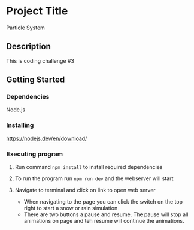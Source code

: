 # Project Title

Particle System

## Description

This is coding challenge #3 

## Getting Started

### Dependencies

Node.js

### Installing

https://nodejs.dev/en/download/

### Executing program
1. Run command ```npm install``` to install required dependencies 

2. To run the program run ```npm run dev``` and the webserver will start

3. Navigate to terminal and click on link to open web server

    - When navigating to the page you can click the switch on the top right to start a snow or rain simulation
    - There are two buttons a pause and resume. The pause will stop all animations on page and teh resume will continue the animations.

